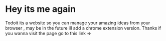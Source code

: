 <h1>Hey its me again</h1>
Todoit its a website so you can manage your amazing ideas from your browser , may be in the future ill add a chrome extension version. Thanks
if you wanna visit the page go to this link => <strong></strong>
